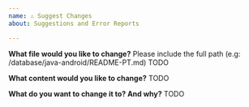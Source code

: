 ```yaml
---
name: ⚠️ Suggest Changes
about: Suggestions and Error Reports

---
```

**What file would you like to change?** Please include the full path (e.g: /database/java-android/README-PT.md)
TODO

**What content would you like to change?**
TODO

**What do you want to change it to? And why?**
TODO